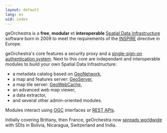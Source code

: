 ```yaml
---
layout: default
lang: es
uid: index
---
```


geOrchestra is a **free**, **modular** et **interoperable** [Spatial Data Infrastructure](http://en.wikipedia.org/wiki/Spatial_Data_Infrastructure) software born in 2009 to meet the requirements of the [INSPIRE](http://fr.wikipedia.org/wiki/Infrastructure_for_Spatial_Information_in_the_European_Community) directive in Europe.

geOrchestra's core features a security proxy and a [single-sign-on authentication system](http://en.wikipedia.org/wiki/Single_sign-on).
Next to this core are independant and interoperable modules to build your own Spatial Data Infrastructure:

 * a metadata catalog based on [GeoNetwork](http://geonetwork-opensource.org/),
 * a map and features server: [GeoServer](http://geoserver.org/),
 * a map tile server: [GeoWebCache](http://geowebcache.org/),
 * an advanced web map viewer,
 * a data extractor,
 * and several other admin-oriented modules.

Modules interact using [OGC](http://en.wikipedia.org/wiki/Open_Geospatial_Consortium) interfaces or [REST APIs](http://en.wikipedia.org/wiki/Representational_State_Transfer).

Initially covering Brittany, then France, geOrchestra now [spreads worldwide](http://sdi.georchestra.org/mapfishapp/?wmc=app/contexts/relief.wmc) with SDIs in Bolivia, Nicaragua, Switzerland and India.
